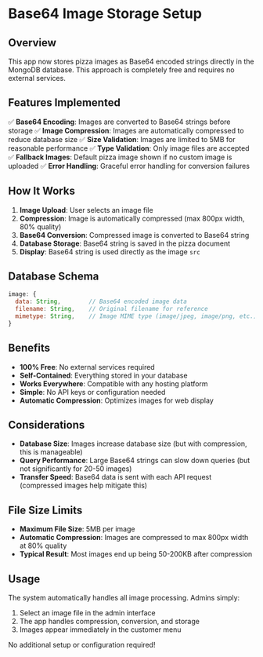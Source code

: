 # Base64 Image Storage Setup

## Overview
This app now stores pizza images as Base64 encoded strings directly in the MongoDB database. This approach is completely free and requires no external services.

## Features Implemented

✅ **Base64 Encoding**: Images are converted to Base64 strings before storage
✅ **Image Compression**: Images are automatically compressed to reduce database size
✅ **Size Validation**: Images are limited to 5MB for reasonable performance
✅ **Type Validation**: Only image files are accepted
✅ **Fallback Images**: Default pizza image shown if no custom image is uploaded
✅ **Error Handling**: Graceful error handling for conversion failures

## How It Works

1. **Image Upload**: User selects an image file
2. **Compression**: Image is automatically compressed (max 800px width, 80% quality)
3. **Base64 Conversion**: Compressed image is converted to Base64 string
4. **Database Storage**: Base64 string is saved in the pizza document
5. **Display**: Base64 string is used directly as the image `src`

## Database Schema

```javascript
image: {
  data: String,        // Base64 encoded image data
  filename: String,    // Original filename for reference
  mimetype: String,    // Image MIME type (image/jpeg, image/png, etc.)
}
```

## Benefits

- **100% Free**: No external services required
- **Self-Contained**: Everything stored in your database
- **Works Everywhere**: Compatible with any hosting platform
- **Simple**: No API keys or configuration needed
- **Automatic Compression**: Optimizes images for web display

## Considerations

- **Database Size**: Images increase database size (but with compression, this is manageable)
- **Query Performance**: Large Base64 strings can slow down queries (but not significantly for 20-50 images)
- **Transfer Speed**: Base64 data is sent with each API request (compressed images help mitigate this)

## File Size Limits

- **Maximum File Size**: 5MB per image
- **Automatic Compression**: Images are compressed to max 800px width at 80% quality
- **Typical Result**: Most images end up being 50-200KB after compression

## Usage

The system automatically handles all image processing. Admins simply:
1. Select an image file in the admin interface
2. The app handles compression, conversion, and storage
3. Images appear immediately in the customer menu

No additional setup or configuration required!
